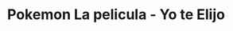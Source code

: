 ---
layout: peliculas
title: "Pokemon La pelicula - Yo te Elijo"
titulo_original: "劇場版ポケットモンスター　キミにきめた！"
image_carousel: 'https://res.cloudinary.com/imbriitneysam/image/upload/v1542499134/yp-poster-min.jpg'
image_banner: 'https://res.cloudinary.com/imbriitneysam/image/upload/v1542499134/yo-banner-min.jpg'
description: Ash Ketchum, un chico de 10 años originario de Pueblo Paleta esta a punto de ver uno de sus sueños hacerse realidad - convertirse en Maestro Pokémon. Para esto necesita recibir su primer Pokémon de manos del profesor Oak, aunque este chico que sueña con todas las aventuras que va a tener, jamás imaginó terminar con un indiciplinado Pikachu.
description_corta: Ash Ketchum, un chico de 10 años originario de Pueblo Paleta esta a punto de ver uno de sus sueños hacerse realidad - convertirse en Maestro Pokémon. Para esto necesita recibir su primer Pokémon de manos del...
category: 'peliculas'
idioma: 'Latino'
descargas: 'yes'
descargas2:
    descarga-1: ["1", "https://oload.fun/f/YT0tvc4VN_0", "https://www.google.com/s2/favicons?domain=openload.co","OpenLoad","https://res.cloudinary.com/imbriitneysam/image/upload/v1541473684/mexico.png", "Latino", "Full HD"]
    descarga-2: ["2", "https://www.rapidvideo.com/d/FTOZGYJCEA", "https://www.google.com/s2/favicons?domain=www.rapidvideo.com","RapidVideo","https://res.cloudinary.com/imbriitneysam/image/upload/v1541473684/mexico.png", "Latino", "Full HD"]
    descarga-3: ["3", "https://mega.nz/#!LPZxDSLQ!8o2CtyArGOmpg9lV4wrOTL6AcGmcUSA-IZRtj8fyfvk", "https://www.google.com/s2/favicons?domain=mega.nz","Mega","https://res.cloudinary.com/imbriitneysam/image/upload/v1541473684/mexico.png", "Latino", "Full HD"]
anio: '2017'
duracion: '1h 38 min'
calidad: 'Full HD'
estrellas: '5'
genero: Animado, Comedia, Aventura, Drama
trailer: https://www.youtube.com/embed/G1oTCmbVFKo
embed: https://www.youtube.com/embed/G1oTCmbVFKo?rel=0&amp;hd=1&border=0&wmode=opaque&enablejsapi=1&modestbranding=1&controls=1&showinfo=1
iframe: https://www.rapidvideo.com/e/FWO2GQ3LP0
sandbox: allow-same-origin allow-forms
reproductor: 'fembed'
clasificacion: '+5'
reproductores_otros: ["https://gdriveplayer.co/embed2.php?link=yxhmRk%252BT2EwenEOhVBE2%252BQ6SvV%252BpIQYOBsKcR%252BgdV%252BPCEoUYrkXrVJVmuA%252BWp1h2LmmRONMpBp7iEBlQmlHh6VN0SuwuO56UM%252B9CGzkuHAPoYINJ6FnbI1uCScifs%252BqTG8I92%252Fw2AdJWS9RbLZSARHm3a9Tm3%252FbYu2oUdSr3SiQWZje4NN6YVDKkKPpHtLsU2HaH8KVaREqmztejLQTPIFoUn6jx2ouruJHHtT0HtNb7Soo%252BhtlGHK8rcCGSGqeAA%253D","Latino"]
reproductores_fembed: ["https://feurl.com/v/80ve550je7v","Latino","https://feurl.com/v/3znegsmj6yqk524","Latino","https://feurl.com/v/3q917p1zk29","Latino"]
tags:
- Animado
twitter_text: Pokemon La pelicula - Yo te Elijo
introduction: Ash Ketchum, un chico de 10 años originario de Pueblo Paleta esta a punto de ver uno de sus sueños hacerse realidad - convertirse en Maestro Pokémon. Para esto necesita recibir su primer Pokémon de manos del...
---